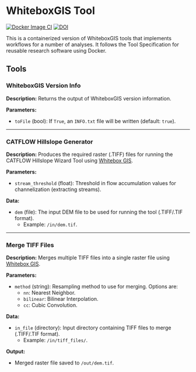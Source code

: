 # WhiteboxGIS Tool

[![Docker Image CI](https://github.com/VForWaTer/tool_whiteboxgis/actions/workflows/docker-image.yml/badge.svg)](https://github.com/VForWaTer/tool_whiteboxgis/actions/workflows/docker-image.yml)
[![DOI](https://zenodo.org/badge/610682357.svg)](https://zenodo.org/badge/latestdoi/610682357)

This is a containerized version of WhiteboxGIS tools that implements workflows for a number of analyses. It follows the Tool Specification for reusable research software using Docker.

## Tools

### WhiteboxGIS Version Info
**Description:** Returns the output of WhiteboxGIS version information.

**Parameters:**
- `toFile` (bool): If `True`, an `INFO.txt` file will be written (default: `true`).

---

### CATFLOW Hillslope Generator
**Description:** Produces the required raster (.TIFF) files for running the CATFLOW Hillslope Wizard Tool using [Whitebox GIS](https://www.whiteboxgeo.com/).

**Parameters:**
- `stream_threshold` (float): Threshold in flow accumulation values for channelization (extracting streams).

**Data:**
- `dem` (file): The input DEM file to be used for running the tool (.TIFF/.TIF format).
  - Example: `/in/dem.tif`.

---

### Merge TIFF Files
**Description:** Merges multiple TIFF files into a single raster file using [Whitebox GIS](https://www.whiteboxgeo.com/).

**Parameters:**
- `method` (string): Resampling method to use for merging. Options are:
  - `nn`: Nearest Neighbor.
  - `bilinear`: Bilinear Interpolation.
  - `cc`: Cubic Convolution.

**Data:**
- `in_file` (directory): Input directory containing TIFF files to merge (.TIFF/.TIF format).
  - Example: `/in/tiff_files/`.

**Output:**
- Merged raster file saved to `/out/dem.tif`.


